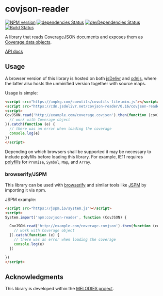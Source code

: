 # covjson-reader

[![NPM version](http://img.shields.io/npm/v/covjson-reader.svg)](https://npmjs.org/package/covjson-reader) 
[![dependencies Status](https://david-dm.org/Reading-eScience-Centre/covjson-reader/status.svg)](https://david-dm.org/Reading-eScience-Centre/covjson-reader)
[![devDependencies Status](https://david-dm.org/Reading-eScience-Centre/covjson-reader/dev-status.svg)](https://david-dm.org/reading-escience-centre/covjson-reader?type=dev)
[![Build Status](https://travis-ci.org/Reading-eScience-Centre/covjson-reader.svg?branch=master)](https://travis-ci.org/Reading-eScience-Centre/covjson-reader)

A library that reads [CoverageJSON](https://covjson.org) documents and exposes them as [Coverage data objects](https://github.com/reading-escience-centre/coverage-jsapi).

[API docs](https://doc.esdoc.org/github.com/Reading-eScience-Centre/covjson-reader/)

## Usage

A browser version of this library is hosted on both [jsDelivr](http://www.jsdelivr.com/projects/covjson-reader) and [cdnjs](https://cdnjs.com/libraries/covjson-reader), where the latter also hosts the unminified version together with source maps.

Usage is simple:
```html
<script src="https://unpkg.com/covutils/covutils-lite.min.js"></script>
<script src="https://cdn.jsdelivr.net/covjson-reader/0.16/covjson-reader.min.js"></script>
<script>
CovJSON.read('http://example.com/coverage.covjson').then(function (cov) {
  // work with Coverage object
}).catch(function (e) {
  // there was an error when loading the coverage
  console.log(e)
})
</script>
```

Depending on which browsers shall be supported it may be necessary to include polyfills before loading this library. For example, IE11 requires [polyfills](https://github.com/zloirock/core-js) for `Promise`, `Symbol`, `Map`, and `Array`.

### browserify/JSPM

This library can be used with [browserify](http://browserify.org) and similar tools like [JSPM](http://jspm.io) by importing it via npm.

JSPM example:
```html
<script src="https://jspm.io/system.js"></script>
<script>
System.import('npm:covjson-reader', function (CovJSON) {

  CovJSON.read('http://example.com/coverage.covjson').then(function (cov) {
    // work with Coverage object
  }).catch(function (e) {
    // there was an error when loading the coverage
    console.log(e)
  })

})
</script>
```

## Acknowledgments

This library is developed within the [MELODIES project](http://www.melodiesproject.eu).
